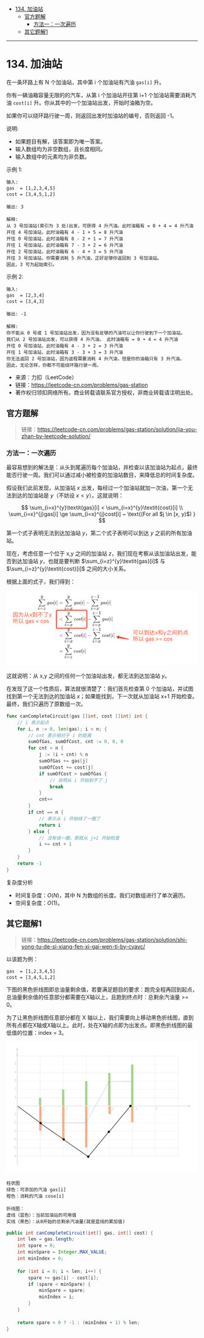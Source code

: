 - [134. 加油站](#134-加油站)
  - [官方题解](#官方题解)
    - [方法一：一次遍历](#方法一一次遍历)
  - [其它题解1](#其它题解1)


------------------------------

# 134. 加油站

在一条环路上有 N 个加油站，其中第 i 个加油站有汽油 `gas[i]` 升。

你有一辆油箱容量无限的的汽车，从第 i 个加油站开往第 i+1 个加油站需要消耗汽油 `cost[i]` 升。你从其中的一个加油站出发，开始时油箱为空。

如果你可以绕环路行驶一周，则返回出发时加油站的编号，否则返回 -1。

说明: 

- 如果题目有解，该答案即为唯一答案。
- 输入数组均为非空数组，且长度相同。
- 输入数组中的元素均为非负数。

示例 1:

```
输入: 
gas  = [1,2,3,4,5]
cost = [3,4,5,1,2]

输出: 3

解释:
从 3 号加油站(索引为 3 处)出发，可获得 4 升汽油。此时油箱有 = 0 + 4 = 4 升汽油
开往 4 号加油站，此时油箱有 4 - 1 + 5 = 8 升汽油
开往 0 号加油站，此时油箱有 8 - 2 + 1 = 7 升汽油
开往 1 号加油站，此时油箱有 7 - 3 + 2 = 6 升汽油
开往 2 号加油站，此时油箱有 6 - 4 + 3 = 5 升汽油
开往 3 号加油站，你需要消耗 5 升汽油，正好足够你返回到 3 号加油站。
因此，3 可为起始索引。
```

示例 2:

```
输入: 
gas  = [2,3,4]
cost = [3,4,3]

输出: -1

解释:
你不能从 0 号或 1 号加油站出发，因为没有足够的汽油可以让你行驶到下一个加油站。
我们从 2 号加油站出发，可以获得 4 升汽油。 此时油箱有 = 0 + 4 = 4 升汽油
开往 0 号加油站，此时油箱有 4 - 3 + 2 = 3 升汽油
开往 1 号加油站，此时油箱有 3 - 3 + 3 = 3 升汽油
你无法返回 2 号加油站，因为返程需要消耗 4 升汽油，但是你的油箱只有 3 升汽油。
因此，无论怎样，你都不可能绕环路行驶一周。
```

- 来源：力扣（LeetCode）
- 链接：https://leetcode-cn.com/problems/gas-station
- 著作权归领扣网络所有。商业转载请联系官方授权，非商业转载请注明出处。


## 官方题解

> 链接：https://leetcode-cn.com/problems/gas-station/solution/jia-you-zhan-by-leetcode-solution/

### 方法一：一次遍历

最容易想到的解法是：从头到尾遍历每个加油站，并检查以该加油站为起点，最终能否行驶一周。我们可以通过减小被检查的加油站数目，来降低总的时间复杂度。

假设我们此前发现，从加油站 $x$ 出发，每经过一个加油站就加一次油，第一个无法到达的加油站是 $y$（不妨设 $x<y$）。这就说明：

$$
\sum_{i=x}^{y}\textit{gas}[i] < \sum_{i=x}^{y}\textit{cost}[i] \\ \sum_{i=x}^{j}gas[i] \ge \sum_{i=x}^{j}cost[i] ~ \text{(For all $j \in [x, y)$) }
$$

第一个式子表明无法到达加油站 $y$，第二个式子表明可以到达 $y$ 之前的所有加油站。

现在，考虑任意一个位于 x,y 之间的加油站 $z$，我们现在考察从该加油站出发，能否到达加油站 $y$，也就是要判断 $\sum_{i=z}^{y}\textit{gas}[i]$ 与 $\sum_{i=z}^{y}\textit{cost}[i]$ 之间的大小关系。

根据上面的式子，我们得到：

![](assets/no_0134_gas_station1.png)


这就说明：从 x,y 之间的任何一个加油站出发，都无法到达加油站 $y$。

在发现了这一个性质后，算法就很清楚了：我们首先检查第 0 个加油站，并试图找到第一个无法到达的加油站 $x$；如果能找到，下一次就从加油站 x+1 开始检查。最终，我们只遍历了原数组一次。

```go
func canCompleteCircuit(gas []int, cost []int) int {
    // i 表示起点
    for i, n := 0, len(gas); i < n; {
        // cnt 表示相对于 i 的距离
        sumOfGas, sumOfCost, cnt := 0, 0, 0
        for cnt < n {
            j := (i + cnt) % n
            sumOfGas += gas[j]
            sumOfCost += cost[j]
            if sumOfCost > sumOfGas {
                // 说明从 i 开始到不了 j
                break
            }
            cnt++
        }
        if cnt == n {
            // 表示从 i 开始绕了一圈了
            return i
        } else {
            // 没有绕一圈，那就从 j+1 开始检查
            i += cnt + 1
        }
    }
    return -1
}
```

复杂度分析

- 时间复杂度：$O(N)$，其中 N 为数组的长度。我们对数组进行了单次遍历。
- 空间复杂度：$O(1)$。


## 其它题解1

> 链接：https://leetcode-cn.com/problems/gas-station/solution/shi-yong-tu-de-si-xiang-fen-xi-gai-wen-ti-by-cyayc/

以该题为例：

```
gas  = [1,2,3,4,5]
cost = [3,4,5,1,2]
```

下图的黑色折线图即总油量剩余值，若要满足题目的要求：跑完全程再回到起点，总油量剩余值的任意部分都需要在X轴以上，且跑到终点时：总剩余汽油量 >= 0。

为了让黑色折线图任意部分都在 X 轴以上，我们需要向上移动黑色折线图，直到所有点都在X轴或X轴以上。此时，处在X轴的点即为出发点。即黑色折线图的最低值的位置：index = 3。

![](assets/no_0134_gas_station2.png)

```
柱状图
绿色：可添加的汽油 gas[i]
橙色：消耗的汽油 cose[i]

折线图：
虚线（蓝色）：当前加油站的可用值
实线（黑色）：从0开始的总剩余汽油量(就是蓝线的累加值)
```

```java
public int canCompleteCircuit(int[] gas, int[] cost) {
    int len = gas.length;
    int spare = 0;
    int minSpare = Integer.MAX_VALUE;
    int minIndex = 0;

    for (int i = 0; i < len; i++) {
        spare += gas[i] - cost[i];
        if (spare < minSpare) {
            minSpare = spare;
            minIndex = i;
        }
    }

    return spare < 0 ? -1 : (minIndex + 1) % len;
}
```
